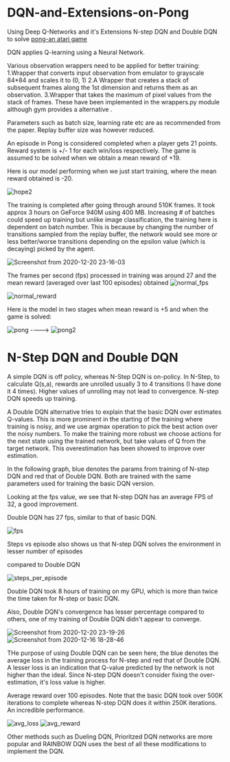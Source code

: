 # DQN-and-Extensions-on-Pong

Using Deep Q-Networks and it's Extensions N-step DQN and Double DQN to solve [pong-an atari game](https://gym.openai.com/envs/Pong-v0/)

DQN applies Q-learning using a Neural Network. 

Various observation wrappers need to be applied for better training:
1.Wrapper that converts input observation from emulator to grayscale 84*84 and scales it to (0, 1)
2.A Wrapper that creates a stack of subsequent frames along the 1st dimension and returns them as an observation. 
3.Wrapper that takes the maximum of pixel values from the stack of frames.
These have been implemented in the wrappers.py module although gym provides a alternative .

Parameters such as batch size, learning rate etc are as recommended from the paper. Replay buffer size was however reduced.

An episode in Pong is considered completed when a player gets 21 points. Reward system is +/- 1 for each win/loss respectively. The game is assumed to be solved when we obtain a mean reward of +19.

Here is our model performing when we just start training, where the mean reward obtained is -20. 


![hope2](https://user-images.githubusercontent.com/56476887/102717165-91ce1900-4306-11eb-87cb-3461df5f1eec.gif)


The training is completed after going through around 510K frames. It took approx 3 hours on GeForce 940M using 400 MB. Increasing # of batches could speed up training but unlike image classification, the training here is dependent on batch number. This is because by changing the number of transitions sampled from the replay buffer, the network would see more or less better/worse transitions depending on the epsilon value (which is decaying) picked by the agent. 


![Screenshot from 2020-12-20 23-16-03](https://user-images.githubusercontent.com/56476887/102720374-eaf37800-4319-11eb-9b3e-ae2408f33998.png)


The frames per second (fps) processed in training was around 27 and the mean reward (averaged over last 100 episodes) obtained
![normal_fps](https://user-images.githubusercontent.com/56476887/102718670-5552eb00-430f-11eb-8e08-d872bee46299.png)


![normal_reward](https://user-images.githubusercontent.com/56476887/102718675-57b54500-430f-11eb-94f9-08905a1be623.png)

Here is the model in two stages when mean reward is +5 and when the game is solved:

![pong](https://user-images.githubusercontent.com/56476887/102718563-db226680-430e-11eb-8b7e-b3206806978c.gif) ---->
![pong2](https://user-images.githubusercontent.com/56476887/102718576-effefa00-430e-11eb-8415-128441967b77.gif)


# N-Step DQN and Double DQN 

A simple DQN is off policy, whereas N-Step DQN is on-policy. In N-Step, to calculate Q(s,a), rewards are unrolled usually 3 to 4 transitions (I have done it 4 times). Higher values of unrolling may not lead to convergence. N-step DQN speeds up training.  

A Double DQN alternative tries to explain that the basic DQN over estimates Q-values. This is more prominent in the starting of the training where training is noisy, and we use argmax operation to pick the best action over the noisy numbers. To make the training more robust we choose actions for the next state using the trained network, but take values of Q from the target network. This overestimation has been showed to improve over estimation.

In the following graph, blue denotes the params from training of N-step DQN and red that of Double DQN. Both are trained with the same parameters used for training the basic DQN version.

Looking at the fps value, we see that N-step DQN has an average FPS of 32, a good improvement. 

Double DQN has 27 fps, similar to that of basic DQN.


![fps](https://user-images.githubusercontent.com/56476887/102718606-0a38d800-430f-11eb-8dc6-11e33fb0090d.png)



Steps vs episode also shows us that N-step DQN solves the environment in lesser number of episodes 

compared to Double DQN


![steps_per_episode](https://user-images.githubusercontent.com/56476887/102718625-1f156b80-430f-11eb-94da-68d8582ecc86.png)


Double DQN took 8 hours of training on my GPU, which is more than twice the time taken for N-step or basic DQN. 

Also, Double DQN's convergence has lesser percentage compared to others, one of my training of Double DQN didn't appear to converge. 


![Screenshot from 2020-12-20 23-19-26](https://user-images.githubusercontent.com/56476887/102720377-ee86ff00-4319-11eb-8b18-9f040857e09e.png)
![Screenshot from 2020-12-16 18-28-46](https://user-images.githubusercontent.com/56476887/102718620-191f8a80-430f-11eb-886f-c39d266f6b35.png)


THe purpose of using Double DQN can be seen here, the blue denotes the average loss in the training process for N-step and red that of Double DQN. A lesser loss is an indication that Q-value predicted by the network is not higher than the ideal. Since N-step DQN doesn't consider fixing the over-estimation, it's loss value is higher. 


Average reward over 100 episodes. Note that the basic DQN took over 500K iterations to complete whereas N-step DQN does it within 250K iterations. An incredible performance.

![avg_loss](https://user-images.githubusercontent.com/56476887/102718595-ff7e4300-430e-11eb-88e5-b63f51e0c6e2.png)
![avg_reward](https://user-images.githubusercontent.com/56476887/102718603-060cba80-430f-11eb-9e8e-a7c699e27ee0.png)



Other methods such as Dueling DQN, Prioritzed DQN networks are more popular and RAINBOW DQN uses the best of all these modifications to implement the DQN.
